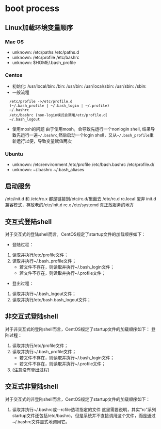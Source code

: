 # boot process
## Linux加载环境变量顺序
### Mac OS
- unknown:
    /etc/paths
        /etc/paths.d
- unknown:
    /etc/profile
        /etc/bashrc
- unknown:
    $HOME/.bash_profile
### Centos
- 初始化:
    /usr/local/bin:
    /bin:
    /usr/bin:
    /usr/local/sbin:
    /usr/sbin:
    /sbin:
-  一般流程
  ```
    /etc/profile ->/etc/profile.d
    (~/.bash_profile | ~/.bash_login | ~/.profile) 
    ~/.bashrc
    /etc/bashrc (non-login模式会调用/etc/profile.d)
    ~/.bash_logout
  ```
- 使用mosh的问题
  由于使用mosh，会导致先运行一个nonlogin shell, 结果导致先运行一遍`~/.bashrc`,然后启动一个login shell，又从`~/.bash_profile`重新运行以便，导致变量赋值两次
### Ubuntu
- unknown:
    /etc/environment
    /etc/profile
        /etc/bash.bashrc
        /etc/profile.d/
- unknown:
    ~/.bashrc
        ~/.bash_aliases
## 启动服务
/etc/init.d 和 /etc/rc.x 都是链接到/etc/rc.d/里面去
/etc/rc.d
    rc.local 废弃
    init.d  兼容模式，存放老的/etc/init.d
    rc.x 
/etc/systemd 真正放服务的地方

## 交互式登陆shell
对于交互式的登陆shell而言，CentOS规定了startup文件的加载顺序如下：
- 登陆过程：
1. 读取并执行/etc/profile文件；
2. 读取并执行~/.bash_profile文件；
   - 若文件不存在，则读取并执行~/.bash_login文件；
   - 若文件不存在，则读取并执行~/.profile文件；
- 登出过程：
1. 读取并执行~/.bash_logout文件；
2. 读取并执行/etc/bash.bash_logout文件；
## 非交互式登陆shell
对于非交互式的登陆shell而言，CentOS规定了startup文件的加载顺序如下：
登陆过程：
1. 读取并执行/etc/profile文件；
2. 读取并执行~/.bash_profile文件；
   - 若文件不存在，则读取并执行~/.bash_login文件；
   - 若文件不存在，则读取并执行~/.profile文件；
3. (注意没有登出过程)

## 交互式非登陆shell
对于交互式的非登陆shell而言，CentOS规定了startup文件的加载顺序如下：
1. 读取并执行~/.bashrc或--rcfile选项指定的文件
这里需要说明，其实“rc”系列startup文件还包括/etc/bashrc。但是系统并不直接调用这个文件，而是通过~/.bashrc文件显式地调用它。
